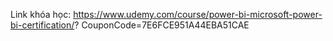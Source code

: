 Link khóa học: https://www.udemy.com/course/power-bi-microsoft-power-bi-certification/?
CouponCode=7E6FCE951A44EBA51CAE
